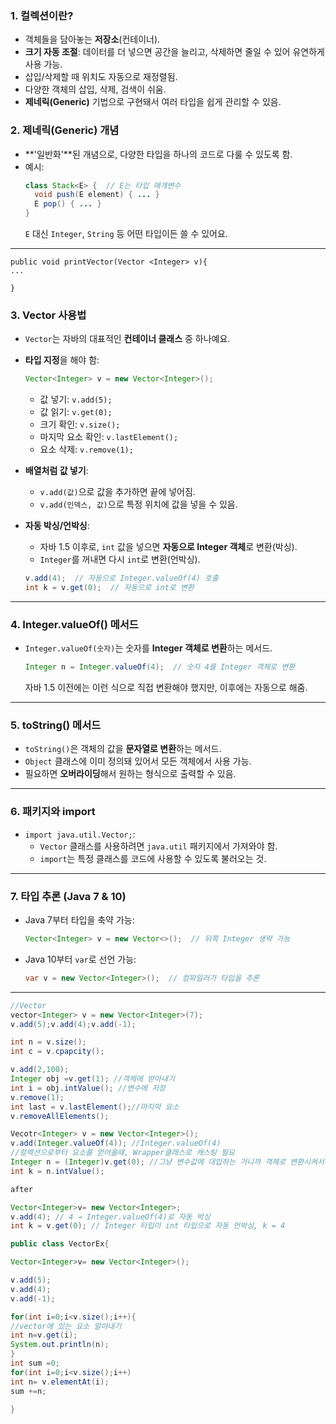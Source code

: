 

### 1. **컬렉션이란?**
- 객체들을 담아놓는 **저장소**(컨테이너).
- **크기 자동 조절**: 데이터를 더 넣으면 공간을 늘리고, 삭제하면 줄일 수 있어 유연하게 사용 가능.
- 삽입/삭제할 때 위치도 자동으로 재정렬됨.
- 다양한 객체의 삽입, 삭제, 검색이 쉬움.
- **제네릭(Generic)** 기법으로 구현돼서 여러 타입을 쉽게 관리할 수 있음.
  
### 2. **제네릭(Generic) 개념**
- **'일반화'**된 개념으로, 다양한 타입을 하나의 코드로 다룰 수 있도록 함.
- 예시:
  ```java
  class Stack<E> {  // E는 타입 매개변수
    void push(E element) { ... }
    E pop() { ... }
  }
  ```
  `E` 대신 `Integer`, `String` 등 어떤 타입이든 쓸 수 있어요.

---

```
public void printVector(Vector <Integer> v){
...

}
```

### 3. **Vector 사용법**
- `Vector`는 자바의 대표적인 **컨테이너 클래스** 중 하나예요.
- **타입 지정**을 해야 함:
  ```java
  Vector<Integer> v = new Vector<Integer>();
  ```
  - 값 넣기: `v.add(5);`
  - 값 읽기: `v.get(0);`
  - 크기 확인: `v.size();`
  - 마지막 요소 확인: `v.lastElement();`
  - 요소 삭제: `v.remove(1);`
  
- **배열처럼 값 넣기**:
  - `v.add(값)`으로 값을 추가하면 끝에 넣어짐.
  - `v.add(인덱스, 값)`으로 특정 위치에 값을 넣을 수 있음.

- **자동 박싱/언박싱**:
  - 자바 1.5 이후로, `int` 값을 넣으면 **자동으로 Integer 객체**로 변환(박싱).
  - `Integer`를 꺼내면 다시 `int`로 변환(언박싱).
  ```java
  v.add(4);  // 자동으로 Integer.valueOf(4) 호출
  int k = v.get(0);  // 자동으로 int로 변환
  ```

---

### 4. **Integer.valueOf() 메서드**
- `Integer.valueOf(숫자)`는 숫자를 **Integer 객체로 변환**하는 메서드.
  ```java
  Integer n = Integer.valueOf(4);  // 숫자 4를 Integer 객체로 변환
  ```
  자바 1.5 이전에는 이런 식으로 직접 변환해야 했지만, 이후에는 자동으로 해줌.

---

### 5. **toString() 메서드**
- `toString()`은 객체의 값을 **문자열로 변환**하는 메서드.
- `Object` 클래스에 이미 정의돼 있어서 모든 객체에서 사용 가능.
- 필요하면 **오버라이딩**해서 원하는 형식으로 출력할 수 있음.

---

### 6. **패키지와 import**
- `import java.util.Vector;`:
  - `Vector` 클래스를 사용하려면 `java.util` 패키지에서 가져와야 함.
  - `import`는 특정 클래스를 코드에 사용할 수 있도록 불러오는 것.

---

### 7. **타입 추론 (Java 7 & 10)**
- Java 7부터 타입을 축약 가능:
  ```java
  Vector<Integer> v = new Vector<>();  // 뒤쪽 Integer 생략 가능
  ```
- Java 10부터 `var`로 선언 가능:
  ```java
  var v = new Vector<Integer>();  // 컴파일러가 타입을 추론
  ```

---


```java
//Vector 
vector<Integer> v = new Vector<Integer>(7);
v.add(5);v.add(4);v.add(-1);

int n = v.size();
int c = v.cpapcity();

v.add(2,100);
Integer obj =v.get(1); //객체에 받아내기 
int i = obj.intValue(); //변수에 저장 
v.remove(1);
int last = v.lastElement();//마지막 요소 
v.removeAllElements();
```

```java
Vecotr<Integer> v = new Vector<Integer>();
v.add(Integer.valueOf(4)); //Integer.valueOf(4)
//컬렉션으로부터 요소를 얻어올때, Wrapper클래스로 캐스팅 필요
Integer n = (Integer)v.get(0); //그냥 변수값에 대입하는 거니까 객체로 변환시켜서 넣어줌 
int k = n.intValue();

after

Vector<Integer>v= new Vector<Integer>;
v.add(4); // 4 → Integer.valueOf(4)로 자동 박싱
int k = v.get(0); // Integer 타입이 int 타입으로 자동 언박싱, k = 4
```


```java
public class VectorEx{

Vector<Integer>v= new Vector<Integer>();

v.add(5);
v.add(4);
v.add(-1);

for(int i=0;i<v.size();i++){
//vector에 있는 요소 알아내기 
int n=v.get(i);
System.out.println(n);
}
int sum =0;
for(int i=0;i<v.size();i++)
int n= v.elementAt(i);
sum +=n;

}

```
  




  


  
  



